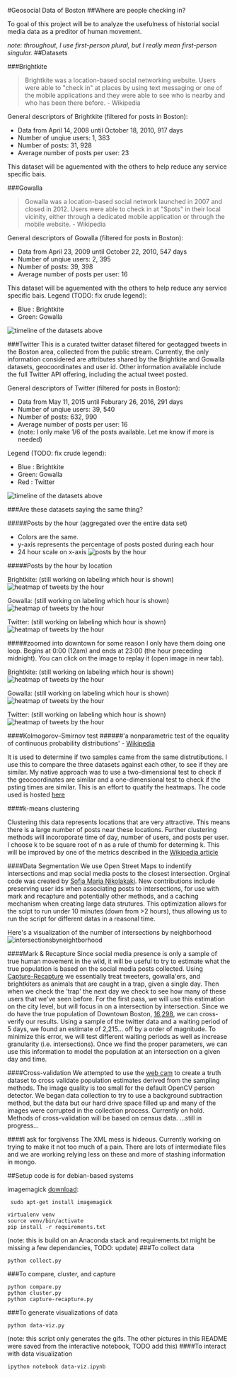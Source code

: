 #Geosocial Data of Boston
##Where are people checking in?

To goal of this project will be to analyze the usefulness of historial social media data as a preditor of human movement. 

*note: throughout, I use first-person plural, but I really mean first-person singular.*
##Datasets

###Brightkite
> Brightkite was a location-based social networking website. Users were able to "check in" at places by using text messaging or one of the mobile applications and they were able to see who is nearby and who has been there before. - Wikipedia

General descriptors of Brightkite (filtered for posts in Boston): 
* Data from April 14, 2008 until October 18, 2010, 917 days
* Number of unqiue users: 1, 383
* Number of posts:       31, 928
* Average number of posts per user: 23

This dataset will be aguemented with the others to help reduce any service specific bais.

###Gowalla
> Gowalla was a location-based social network launched in 2007 and closed in 2012. Users were able to check in at "Spots" in their local vicinity, either through a dedicated mobile application or through the mobile website. - Wikipedia

General descriptors of Gowalla (filtered for posts in Boston): 
* Data from April 23, 2009 until October 22, 2010, 547 days
* Number of unqiue users: 2, 395
* Number of posts:       39, 398 
* Average number of posts per user: 16

This dataset will be aguemented with the others to help reduce any service specific bais.
Legend (TODO: fix crude legend):
* Blue : Brightkite
* Green: Gowalla

![timeline of the datasets above](/balawson/img/postsperdaysmall.png)

###Twitter
This is a curated twitter dataset filtered for geotagged tweets in the Boston area, collected from the public stream. Currently, the only information considered are attributes shared by the Brightkite and Gowalla datasets, geocoordinates and user id. Other information available include the full Twitter API offering, including the actual tweet posted. 

General descriptors of Twitter (filtered for posts in Boston): 
* Data from May 11, 2015 until Feburary 26, 2016, 291 days
* Number of unqiue users: 39, 540 
* Number of posts:       632, 990 
* Average number of posts per user: 16
* (note: I only make 1/6 of the posts available. Let me know if more is needed)

Legend (TODO: fix crude legend):
* Blue : Brightkite
* Green: Gowalla
* Red  : Twitter 


![timeline of the datasets above](/balawson/img/postsperday.png)


###Are these datasets saying the same thing?

#####Posts by the hour (aggregated over the entire data set)
* Colors are the same. 
* y-axis represents the percentage of posts posted during each hour
* 24 hour scale on x-axis
![posts by the hour](/balawson/img/postsbyhour.png)

#####Posts by the hour by location

Brightkite: (still working on labeling which hour is shown)
![heatmap of tweets by the hour](/balawson/notebooks/brightkite.gif)

Gowalla: (still working on labeling which hour is shown)
![heatmap of tweets by the hour](/balawson/notebooks/gowalla.gif)

Twitter: (still working on labeling which hour is shown)
![heatmap of tweets by the hour](/balawson/notebooks/twitter.gif)

#####zoomed into downtown
for some reason I only have them doing one loop. Begins at 0:00 (12am) and ends at 23:00 (the hour preceding midnight). You can click on the image to replay it (open image in new tab).

Brightkite: (still working on labeling which hour is shown)
![heatmap of tweets by the hour](/balawson/notebooks/brightkite_zoom.gif)

Gowalla: (still working on labeling which hour is shown)
![heatmap of tweets by the hour](/balawson/notebooks/gowalla_zoom.gif)

Twitter: (still working on labeling which hour is shown)
![heatmap of tweets by the hour](/balawson/notebooks/twitter_zoom.gif)


####Kolmogorov–Smirnov test
######'a nonparametric test of the equality of continuous probability distributions' - [Wikipedia](https://en.wikipedia.org/wiki/Kolmogorov%E2%80%93Smirnov_test)

It is used to determine if two samples came from the same distrutibutions. I use this to compare the three datasets against each other, to see if they are similar. My native approach was to use a two-dimensional test to check if the geocoordinates are similar and a one-dimensional test to check if the psting times are similar. This is an effort to quatify the heatmaps. The code used is hosted [here](http://cs.marlboro.edu/courses/spring2014/jims_tutorials/ahernandez/Apr_25.attachments/scic_stat_tests.py)


####k-means clustering

Clustering this data represents locations that are very attractive. This means there is a large number of posts near these locations. Further clustering methods will incoroporate time of day, number of users, and posts per user. I choose k to be square root of n as a rule of thumb for determing k. This will be improved by one of the metrics described in the [Wikipedia article](https://en.wikipedia.org/wiki/Determining_the_number_of_clusters_in_a_data_set)

####Data Segmentation
We use Open Street Maps to indentify intersections and map social media posts to the closest intersection. Orginal code was created by [Sofia Maria Nikolakaki](https://cs-people.bu.edu/smnikol). New contributions include preserving user ids when associating posts to intersections, for use with mark and recapture and potentially other methods, and a caching mechanism when creating large data strutures. This optimization allows for the scipt to run under 10 minutes (down from >2 hours), thus allowing us to run the script for different datas in a reasonal time.

Here's a visualization of the number of intersections by neighborhood 
![intersectionsbyneightborhood](/balawson/img/numberofintersections.png)

####Mark & Recapture
Since social media presence is only a sample of true human movement in the wild, it will be useful to try to estimate what the true population is based on the social media posts collected. Using [Capture-Recapture](http://cs-people.bu.edu/lapets/591/s.php#1121b48a2e1040808d9538ff15ae342f) we essentially treat tweeters, gowalla'ers, and brightkiters as animals that are caught in a trap, given a single day. Then when we check the 'trap' the next day we check to see how many of these users that we've seen before. For the first pass, we will use this estimation on the city level, but will focus in on a intersection by intersection. Since we do have the true population of Downtown Boston, [16,298](http://archive.boston.com/yourtown/news/downtown/2011/04/census_data_downtown_populatio.html), we can cross-verify our results. Using a sample of the twitter data and a waiting period of 5 days, we found an estimate of 2,215... off by a order of magnitude. To minimize this error, we will test different waiting periods as well as increase granularity (i.e. intersections). Once we find the proper parameters, we can use this information to model the population at an intersection on a given day and time.  

####Cross-validation
We attempted to use the [web cam](http://www.bu.edu/av/alumni/marsh/image.jpg?1460605284161) to create a truth dataset to cross validate population estimates derived from the sampling methods. The image quality is too small for the default OpenCV person detector. We began data collection to try to use a background subtraction method, but the data but our hard drive space filled up and many of the images were corrupted in the collection process. Currently on hold. Methods of cross-validation will be based on census data. ...still in progress...

####I ask for forgivenss
The XML mess is hideous. Currently working on trying to make it not too much of a pain. There are lots of intermediate files and we are working relying less on these and more of stashing information in mongo.

##Setup
code is for debian-based systems

imagemagick [download](http://www.imagemagick.org/script/binary-releases.php):
```
 sudo apt-get install imagemagick
```

```
virtualenv venv
source venv/bin/activate
pip install -r requirements.txt
```
(note: this is build on an Anaconda stack and requirements.txt might be missing a few dependancies, TODO: update)
###To collect data
```
python collect.py
```
###To compare, cluster, and capture
```
python compare.py
python cluster.py
python capture-recapture.py
```
###To generate visualizations of data
```
python data-viz.py
```
(note: this script only generates the gifs. The other pictures in this README were saved from the interactive notebook, TODO add this)
####To interact with data visualization
```
ipython notebook data-viz.ipynb
```
